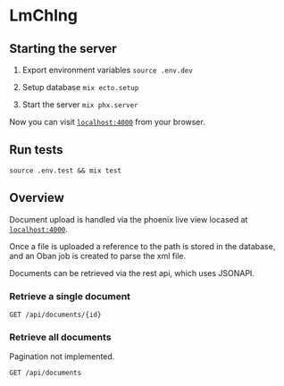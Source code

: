 # LmChlng

## Starting the server

1. Export environment variables
  `source .env.dev`

2. Setup database
  `mix ecto.setup`

3. Start the server
  `mix phx.server`

Now you can visit [`localhost:4000`](http://localhost:4000) from your browser.

## Run tests
  
`source .env.test && mix test`

## Overview

Document upload is handled via the phoenix live view locased at [`localhost:4000`](http://localhost:4000).

Once a file is uploaded a reference to the path is stored in the database, and an Oban job is created to parse the xml file.

Documents can be retrieved via the rest api, which uses JSONAPI.

### Retrieve a single document

`GET /api/documents/{id}`

### Retrieve all documents
Pagination not implemented.

`GET /api/documents`